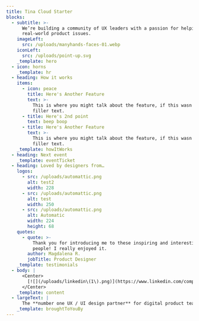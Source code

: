 ```yaml
---
title: Tina Cloud Starter
blocks:
  - subtitle: >-
      We’re building a community of UX leaders with a passion for helping solve
      real-world product issues.
    imageLeft:
      src: /uploads/manyhands-faces-01.webp
    iconLeft:
      src: /uploads/point-up.svg
    _template: hero
  - icon: horns
    _template: hr
  - heading: How it works
    items:
      - icon: peace
        title: Here's Another Feature
        text: >-
          This is where you might talk about the feature, if this wasn't just
          filler text.
      - title: Here's 2nd point
        text: beep boop
      - title: Here's Another Feature
        text: >-
          This is where you might talk about the feature, if this wasn't just
          filler text.
    _template: howItWorks
  - heading: Next event
    _template: eventTicket
  - heading: Loved by designers from…
    logos:
      - src: /uploads/automattic.png
        alt: test2
        width: 228
      - src: /uploads/automattic.png
        alt: test
        width: 250
      - src: /uploads/automattic.png
        alt: Automatic
        width: 224
        height: 68
    quotes:
      - quote: >-
          Thank you for introducing me to these inspiring and interesting
          people! I really enjoyed it.
        author: Magdalena R.
        jobTitle: Product Designer
    _template: testimonials
  - body: |
      <Center>
        [![](/uploads/linkedin\(1\).png)](https://www.linkedin.com/company/manyhands-from-lighthouse/)
      </Center>
    _template: content
  - largeText: |
      The **number one UX / UI design partner** for digital product teams
    _template: broughtToYouBy
---
```


